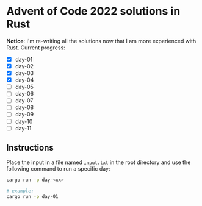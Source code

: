 # Advent of Code 2022 solutions in Rust

**Notice**: I'm re-writing all the solutions now that I am more experienced with Rust. Current progress:

- [x] day-01
- [x] day-02
- [x] day-03
- [x] day-04
- [ ] day-05
- [ ] day-06
- [ ] day-07
- [ ] day-08
- [ ] day-09
- [ ] day-10
- [ ] day-11

## Instructions

Place the input in a file named `input.txt` in the root directory and use the following command to run a specific day:

```bash
cargo run -p day-<xx>

# example:
cargo run -p day-01
```
